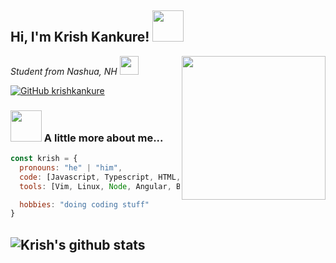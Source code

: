 <h2> Hi, I'm Krish Kankure! <img src="https://media.giphy.com/media/WFZvB7VIXBgiz3oDXE/giphy.gif" width="50"></h2>
<img align='right' src="https://media.giphy.com/media/Vf3ZKdillTMOOaOho0/giphy.gif" width="230">
<p><em>Student from Nashua, NH <img src="https://media.giphy.com/media/xT0Gqpg35RG3ljOWuk/giphy.gif" width="30"></br></em></p>

[![GitHub krishkankure](https://img.shields.io/github/followers/krishkankure?label=follow&style=social)](https://github.com/krishkankure)


### <img src="https://giphy.com/gifs/playboicarti-playboi-carti-3o7WICQ6jo6rEFpEEE" width="50"> A little more about me...  

```javascript
const krish = {
  pronouns: "he" | "him",
  code: [Javascript, Typescript, HTML, CSS, C#, Python, Java],
  tools: [Vim, Linux, Node, Angular, Bash],

  hobbies: "doing coding stuff"
}
```

![Krish's github stats](https://github-readme-stats.vercel.app/api?username=krishkankure&hide=contribs,prs&count_private=true&show_icons=true)
---
